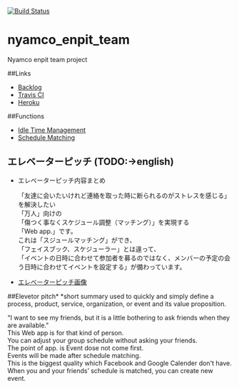 [![Build Status](https://travis-ci.org/aiit2016/nyamco_enpit_team.svg?branch=master)](https://travis-ci.org/aiit2016/nyamco_enpit_team)

# nyamco_enpit_team
Nyamco enpit team project

##Links
- [Backlog](https://trello.com/b/8wf5MqEp/aiit-enpit-2016-nyamco)
- [Travis CI](https://travis-ci.org/aiit2016/nyamco_enpit_team)
- [Heroku](https://murmuring-citadel-48994.herokuapp.com/)

##Functions
- [Idle Time Management](https://murmuring-citadel-48994.herokuapp.com/idle_times)
- [Schedule Matching](https://murmuring-citadel-48994.herokuapp.com/schedule_matching)

## エレベーターピッチ (TODO:->english)
- エレベーターピッチ内容まとめ 　　

  「友達に会いたいけれど連絡を取った時に断られるのがストレスを感じる」を解決したい  
  「万人」向けの  
  「傷つく事なくスケジュール調整（マッチング）」を実現する  
  「Web app.」です。  
  これは「スジュールマッチング」ができ、  
  「フェイスブック、スケジューラー」とは違って、  
  「イベントの日時に合わせて参加者を募るのではなく、メンバーの予定の会う日時に合わせてイベントを設定する」が備わっています。  

- [エレベーターピッチ画像](./wireframe/20160929_images/DSC_0370.JPG)

##Elevetor pitch*
 *short summary used to quickly and simply define a process, product, service, organization, or event and its value proposition.
 
"I want to see my friends, but it is a little bothering to ask friends when they are available."  
This Web app is for that kind of person.  
You can adjust your group schedule without asking your friends.  
The point of app. is Event dose not come first.  
Events will be made after schedule matching.  
This is the biggest quality which Facebook and Google Calender don't have.  
When you and your friends’ schedule is matched, you can create new event.  
